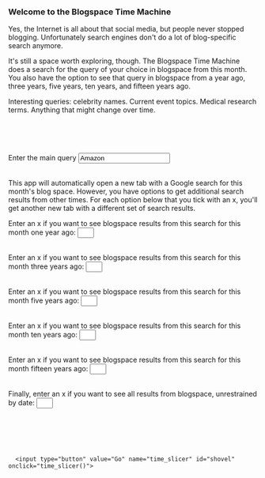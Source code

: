 <h3>Welcome to the Blogspace Time Machine</h3>

<p>Yes, the Internet is all about that social media, but people never stopped blogging. Unfortunately search engines don't do a lot of blog-specific search anymore.</p>

<p>It's still a space worth exploring, though. The Blogspace Time Machine does a search for the query of your choice in blogspace from this month. You also have the option to see that query in blogspace from a year ago, three years, five years, ten years, and fifteen years ago.</p>

<p>Interesting queries: celebrity names. Current event topics. Medical research terms. Anything that might change over time.  

<br><br><br>

 <label>Enter the main query</label>
        <input type="text" class="MainQuery" value="Amazon"><br>  <br>

<p>This app will automatically open a new tab with a Google search for this month's blog space.
However, you have options to get additional search results from other times. For each option below that you tick with an x, you'll get another new tab with a different set of search results.</p>
   
Enter an x if you want to see blogspace results from this search for this month one year ago:
 <input type="text" class="blogspace1" size="1" maxlength="1"><br><br>

Enter an x if you want to see blogspace results from this search for this month three years ago:
 <input type="text" class="blogspace3" size="1" maxlength="1"><br><br>

Enter an x if you want to see blogspace results from this search for this month five years ago:
 <input type="text" class="blogspace5" size="1" maxlength="1"><br><br>

Enter an x if you want to see blogspace results from this search for this month ten years ago:
 <input type="text" class="blogspace10" size="1" maxlength="1"><br><br>

Enter an x if you want to see blogspace results from this search for this month fifteen years ago:
 <input type="text" class="blogspace15" size="1" maxlength="1"><br><br>

Finally, enter an x if you want to see all results from blogspace, unrestrained by date:
 <input type="text" class="nodatequery" size="1" maxlength="1"><br><br>


<br><br><br>

      <input type="button" value="Go" name="time_slicer" id="shovel" onclick="time_slicer()">
     


<script>

function time_slicer()
{ 

var blogspace1 = document.querySelector(".blogspace1").value 
var blogspace3 = document.querySelector(".blogspace3").value 
var blogspace5 = document.querySelector(".blogspace5").value 
var blogspace10 = document.querySelector(".blogspace10").value 
var blogspace15 = document.querySelector(".blogspace15").value 
var nodatequery = document.querySelector(".nodatequery").value 


var MainQuery = document.querySelector(".MainQuery").value  
MainQuery=encodeURI(MainQuery)

var dateObj = new Date()
var monthNameLong = dateObj.toLocaleString("en-US", { month: "long" })




var currentMonth = new Date().getMonth() + 1
if (currentMonth < 10)
{currentMonth = "0"+currentMonth
console.log(currentMonth)
}


var currentYear = new Date().getFullYear()
console.log(currentYear)

var dateFinder = "\""+monthNameLong+"%20*%20"+currentYear+"\""
console.log(dateFinder)

var monthMod = "%28inurl%3A"+currentMonth+"%29"
console.log(monthMod)

var yearMod = "%28inurl%3A"+currentYear+"%29"
console.log(yearMod)

var yearMod1 = currentYear-1
var yearMod1n = yearMod1
var yearMod1 ="%28inurl%3A"+yearMod1+"%29"
console.log(yearMod1)
var dateFinder1 = "\""+monthNameLong+"%20*%20"+yearMod1n+"\""

var yearMod3 = currentYear-3
var yearMod3n = yearMod3
var yearMod3 ="%28inurl%3A"+yearMod3+"%29"
console.log(yearMod3)
var dateFinder3 = "\""+monthNameLong+"%20*%20"+yearMod3n+"\""


var yearMod5 = currentYear-5
var yearMod5n = yearMod5
var yearMod5 ="%28inurl%3A"+yearMod5+"%29"
console.log(yearMod5)
var dateFinder5 = "\""+monthNameLong+"%20*%20"+yearMod5n+"\""


var yearMod10 = currentYear-10
var yearMod10n = yearMod10
var yearMod10 ="%28inurl%3A"+yearMod10+"%29"
console.log(yearMod10)
var dateFinder10 = "\""+monthNameLong+"%20*%20"+yearMod10n+"\""


var yearMod15 = currentYear-15
var yearMod15n = yearMod15
var yearMod15 ="%28inurl%3A"+yearMod15+"%29"
console.log(yearMod15)
var dateFinder15 = "\""+monthNameLong+"%20*%20"+yearMod15n+"\""



var siteMod = "%28site%3Awordpress.com%20%7C%20site%3Amedium.com%20%7C%20site%3Asquarespace.com%20%7C%20site%3Awix.com%20%7C%20site%3Ablogger.com%20%7C%20site%3Atumblr.com%20%7C%20site%3Atypepad.com%29"

// setting up URL components
//  That tbs=li:1 makes sure the result is verbatim.
var baseGS = "https://www.google.com/search?tbs=li:1&q=";

var BigQuery = baseGS+MainQuery+"+"+dateFinder+"+"+yearMod+"+"+monthMod+"+"+siteMod
var BigQuery1 = baseGS+MainQuery+"+"+dateFinder1+"+"+yearMod1+"+"+monthMod+"+"+siteMod
var BigQuery3 = baseGS+MainQuery+"+"+dateFinder3+"+"+yearMod3+"+"+monthMod+"+"+siteMod
var BigQuery5 = baseGS+MainQuery+"+"+dateFinder5+"+"+yearMod5+"+"+monthMod+"+"+siteMod
var BigQuery10 = baseGS+MainQuery+"+"+dateFinder10+"+"+yearMod10+"+"+monthMod+"+"+siteMod
var BigQuery15 = baseGS+MainQuery+"+"+dateFinder15+"+"+yearMod15+"+"+monthMod+"+"+siteMod
var NoDateQuery = baseGS+MainQuery+"+"+siteMod

window.open(BigQuery)

 if (blogspace1){ window.open(BigQuery1) }
if (blogspace3){ window.open(BigQuery3) }

if (blogspace5){ window.open(BigQuery5) }

if (blogspace10){ window.open(BigQuery10) }

if (blogspace15){ window.open(BigQuery15) }

 if (nodatequery){ window.open(NoDateQuery) }




}

</script>


</body>
</html>
